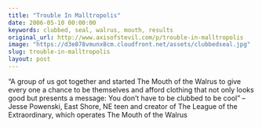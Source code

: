 ```yaml
---
title: "Trouble In Malltropolis"
date: 2006-05-10 00:00:00
keywords: clubbed, seal, walrus, mouth, results
original_url: http://www.axisofstevil.com/p/trouble-in-malltropolis
image: "https://d3e878vmunx8cm.cloudfront.net/assets/clubbedseal.jpg"
slug: trouble-in-malltropolis
layout: post
---
```


“A group of us got together and started The Mouth of the Walrus to give every one a chance to be themselves and afford clothing that not only looks good but presents a message: You don’t have to be clubbed to be cool” – Jesse Powenski, East Shore, NE teen and creator of The League of the Extraordinary, which operates The Mouth of the Walrus

